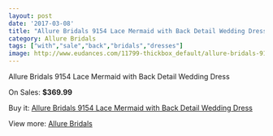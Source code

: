 ```yaml
---
layout: post
date: '2017-03-08'
title: "Allure Bridals 9154 Lace Mermaid with Back Detail Wedding Dress"
category: Allure Bridals
tags: ["with","sale","back","bridals","dresses"]
image: http://www.eudances.com/11799-thickbox_default/allure-bridals-9154-lace-mermaid-with-back-detail-wedding-dress.jpg
---
```

Allure Bridals 9154 Lace Mermaid with Back Detail Wedding Dress

On Sales: **$369.99**
<a href="https://www.eudances.com/en/allure-bridals/3712-allure-bridals-9154-lace-mermaid-with-back-detail-wedding-dress.html"><amp-img layout="responsive" width="600" height="600" src="//www.eudances.com/11799-thickbox_default/allure-bridals-9154-lace-mermaid-with-back-detail-wedding-dress.jpg" alt="Allure Bridals 9154 Lace Mermaid with Back Detail Wedding Dress 0" /></a>
<a href="https://www.eudances.com/en/allure-bridals/3712-allure-bridals-9154-lace-mermaid-with-back-detail-wedding-dress.html"><amp-img layout="responsive" width="600" height="600" src="//www.eudances.com/11805-thickbox_default/allure-bridals-9154-lace-mermaid-with-back-detail-wedding-dress.jpg" alt="Allure Bridals 9154 Lace Mermaid with Back Detail Wedding Dress 1" /></a>
<a href="https://www.eudances.com/en/allure-bridals/3712-allure-bridals-9154-lace-mermaid-with-back-detail-wedding-dress.html"><amp-img layout="responsive" width="600" height="600" src="//www.eudances.com/11804-thickbox_default/allure-bridals-9154-lace-mermaid-with-back-detail-wedding-dress.jpg" alt="Allure Bridals 9154 Lace Mermaid with Back Detail Wedding Dress 2" /></a>
<a href="https://www.eudances.com/en/allure-bridals/3712-allure-bridals-9154-lace-mermaid-with-back-detail-wedding-dress.html"><amp-img layout="responsive" width="600" height="600" src="//www.eudances.com/11803-thickbox_default/allure-bridals-9154-lace-mermaid-with-back-detail-wedding-dress.jpg" alt="Allure Bridals 9154 Lace Mermaid with Back Detail Wedding Dress 3" /></a>
<a href="https://www.eudances.com/en/allure-bridals/3712-allure-bridals-9154-lace-mermaid-with-back-detail-wedding-dress.html"><amp-img layout="responsive" width="600" height="600" src="//www.eudances.com/11802-thickbox_default/allure-bridals-9154-lace-mermaid-with-back-detail-wedding-dress.jpg" alt="Allure Bridals 9154 Lace Mermaid with Back Detail Wedding Dress 4" /></a>
<a href="https://www.eudances.com/en/allure-bridals/3712-allure-bridals-9154-lace-mermaid-with-back-detail-wedding-dress.html"><amp-img layout="responsive" width="600" height="600" src="//www.eudances.com/11801-thickbox_default/allure-bridals-9154-lace-mermaid-with-back-detail-wedding-dress.jpg" alt="Allure Bridals 9154 Lace Mermaid with Back Detail Wedding Dress 5" /></a>
<a href="https://www.eudances.com/en/allure-bridals/3712-allure-bridals-9154-lace-mermaid-with-back-detail-wedding-dress.html"><amp-img layout="responsive" width="600" height="600" src="//www.eudances.com/11800-thickbox_default/allure-bridals-9154-lace-mermaid-with-back-detail-wedding-dress.jpg" alt="Allure Bridals 9154 Lace Mermaid with Back Detail Wedding Dress 6" /></a>

Buy it: [Allure Bridals 9154 Lace Mermaid with Back Detail Wedding Dress](https://www.eudances.com/en/allure-bridals/3712-allure-bridals-9154-lace-mermaid-with-back-detail-wedding-dress.html "Allure Bridals 9154 Lace Mermaid with Back Detail Wedding Dress")

View more: [Allure Bridals](https://www.eudances.com/en/2-allure-bridals "Allure Bridals")